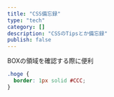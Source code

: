 ```yaml
---
title: "CSS備忘録"
type: "tech"
category: []
description: "CSSのTipsとか備忘録"
publish: false
---
```



BOXの領域を確認する際に便利
```css
.hoge {
  border: 1px solid #CCC;
}
```
